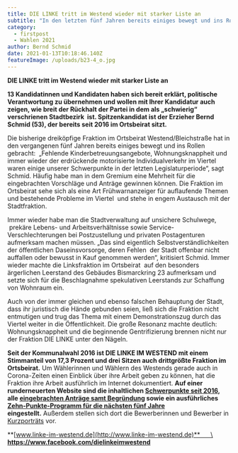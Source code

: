 ```yaml
---
title: DIE LINKE tritt im Westend wieder mit starker Liste an
subtitle: "In den letzten fünf Jahren bereits einiges bewegt und ins Rollen gebracht:"
category:
  - firstpost
  - Wahlen 2021
author: Bernd Schmid
date: 2021-01-13T10:18:46.140Z
featureImage: /uploads/b23-4_o.jpg
---
```

<!--StartFragment-->

**DIE LINKE tritt im Westend wieder mit starker Liste an**

**13 Kandidatinnen und Kandidaten haben sich bereit erklärt, politische Verantwortung zu übernehmen und wollen mit Ihrer Kandidatur auch zeigen, wie breit der Rückhalt der Partei in dem als „schwierig“ verschrienen Stadtbezirk  ist. Spitzenkandidat ist der Erzieher Bernd Schmid (53), der bereits seit 2016 im Ortsbeirat sitzt.**

Die bisherige dreiköpfige Fraktion im Ortsbeirat Westend/Bleichstraße hat in den vergangenen fünf Jahren bereits einiges bewegt und ins Rollen gebracht:  „Fehlende Kinderbetreuungsangebote, Wohnungsknappheit und immer wieder der erdrückende motorisierte Individualverkehr im Viertel waren einige unserer Schwerpunkte in der letzten Legislaturperiode“, sagt Schmid. Häufig habe man in dem Gremium eine Mehrheit für die eingebrachten Vorschläge und Anträge gewinnen können. Die Fraktion im Ortsbeirat sehe sich als eine Art Frühwarnanzeiger für auflaufende Themen und bestehende Probleme im Viertel  und stehe in engem Austausch mit der Stadtfraktion.

Immer wieder habe man die Stadtverwaltung auf unsichere Schulwege,  prekäre Lebens- und Arbeitsverhältnisse sowie Service-Verschlechterungen bei Postzustellung und privaten Postagenturen aufmerksam machen müssen. „Das sind eigentlich Selbstverständlichkeiten der öffentlichen Daseinsvorsorge, deren Fehlen  der Stadt offenbar nicht auffallen oder bewusst in Kauf genommen werden“, kritisiert Schmid. Immer wieder machte die Linksfraktion im Ortsbeirat  auf den besonders ärgerlichen Leerstand des Gebäudes Bismarckring 23 aufmerksam und setzte sich für die Beschlagnahme spekulativen Leerstands zur Schaffung von Wohnraum ein.

Auch von der immer gleichen und ebenso falschen Behauptung der Stadt, dass ihr juristisch die Hände gebunden seien, ließ sich die Fraktion nicht entmutigen und trug das Thema mit einem Demonstrationszug durch das Viertel weiter in die Öffentlichkeit. Die große Resonanz machte deutlich: Wohnungsknappheit und die beginnende Gentrifizierung brennen nicht nur der Fraktion DIE LINKE unter den Nägeln.

**Seit der Kommunalwahl 2016 ist DIE LINKE IM WESTEND mit einem Stimmanteil von 17,3 Prozent und drei Sitzen auch drittgrößte Fraktion im Ortsbeirat.** Um Wählerinnen und Wählern des Westends gerade auch in Corona-Zeiten einen Einblick über ihre Arbeit geben zu können, hat die Fraktion ihre Arbeit ausführlich im Internet dokumentiert. **Auf einer runderneuerten Website sind die inhaltlichen [Schwerpunkte seit 2016](https://www.linke-im-westend.de/bilanz-2016-21), alle [eingebrachten Anträge samt Begründung](https://www.linke-im-westend.de/treibende-kraft-viel-bewegt) sowie ein ausführliches [Zehn-Punkte-Programm für die nächsten fünf Jahre](https://www.linke-im-westend.de/mehr-f%C3%BCr-die-mehrheit) eingestellt.** Außerdem stellen sich dort die Bewerberinnen und Bewerber in [Kurzporträts](https://www.linke-im-westend.de/groups/lobm) vor.[](http://www.linke-im-westend.de)

**[www.linke-im-westend.de](http://www.linke-im-westend.de)**      \
**<https://www.facebook.com/dielinkeimwestend>**

<!--EndFragment-->